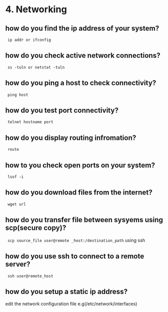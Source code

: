 # 4. Networking
## how do you find the ip address of your system?
``` ip addr or ifconfig```
## how do you check active network connections?
``` ss -tuln or netstat -tuln```
## how do you ping a host to check connectivity?
``` ping host```
## how do you test port connectivity?
``` telnet hostname port```
## how do you display routing infromation?
``` route```
## how to you check open ports on your system?
``` lsof -i```
## how do you download files from the internet?
``` wget url```
## how do you transfer file between sysyems using scp(secure copy)?
``` scp source_file user@remote _host:/destination_path```
using ssh
## how do you use ssh to connect to a remote server?
``` ssh user@remote_host```
## how do you setup a static ip address?
edit the network configuration file e.g(/etc/network/interfaces)
